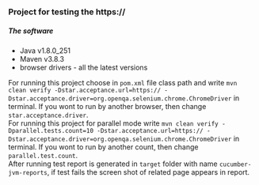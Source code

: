 ### Project for testing the https://

##### The software
<ul>
    <li>Java v1.8.0_251</li>
    <li>Maven v3.8.3</li>
    <li>browser drivers - all the latest versions</li>
</ul>
For running this project choose in <code>pom.xml</code> file class path and write <code>mvn clean verify -Dstar.acceptance.url=https:// -Dstar.acceptance.driver=org.openqa.selenium.chrome.ChromeDriver</code> in terminal. If you wont to run by another browser, then change <code>star.acceptance.driver</code>.
<br>
For running this project for parallel mode write <code>mvn clean verify -Dparallel.tests.count=10 -Dstar.acceptance.url=https:// -Dstar.acceptance.driver=org.openqa.selenium.chrome.ChromeDriver</code> in terminal. If you wont to run by another count, then change <code>parallel.test.count</code>.
<br>
After running test report is generated in <code>target</code> folder with name <code>cucumber-jvm-reports</code>, if test fails the screen shot of related page appears in report.
<br>
